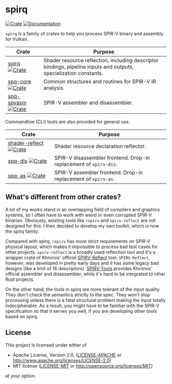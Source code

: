 # spirq

[![Crate](https://img.shields.io/crates/v/spirq)](https://crates.io/crates/spirq)
[![Documentation](https://docs.rs/spirq/badge.svg)](https://docs.rs/spirq)

`spirq` is a family of crates to help you process SPIR-V binary and assembly for Vulkan.

| Crate | Purpose |
|-|-|
|[spirq](spirq/README.md) [![Crate](https://img.shields.io/crates/v/spirq)](https://crates.io/crates/spirq)| Shader resource reflection, including descriptor bindings, pipeline inputs and outputs, specialization constants. |
|[spq-core](spq-core/README.md) [![Crate](https://img.shields.io/crates/v/spq-core)](https://crates.io/crates/spq-core)| Common structures and routines for SPIR-V IR analysis. |
|[spq-spvasm](spq-spvasm/README.md) [![Crate](https://img.shields.io/crates/v/spq-spvasm)](https://crates.io/crates/spq-spvasm)| SPIR-V assembler and disassembler. |

Commandline (CLI) tools are also provided for general use.

| Crate | Purpose |
|-|-|
|[shader-reflect](shader-reflect/README.md) [![Crate](https://img.shields.io/crates/v/shader-reflect)](https://crates.io/crates/shader-reflect)| Shader resource declaration reflector. |
|[spq-dis](spq-dis/README.md) [![Crate](https://img.shields.io/crates/v/spq-dis)](https://crates.io/crates/spq-dis)| SPIR-V disassembler frontend. Drop-in replacement of `spirv-dis`. |
|[spq-as](spq-as/README.md) [![Crate](https://img.shields.io/crates/v/spq-as)](https://crates.io/crates/spq-as)| SPIR-V assembler frontend. Drop-in replacement of `spirv-as`. |

## What's different from other crates?

A lot of my works stand in an overlapping field of compilers and graphics systems, so I often have to work with weird or even corrupted SPIR-V binaries. Obviously, existing tools like `rspirv` and `spirv-reflect` are not designed for this. I then decided to develop my own toolkit, which is now the spirq family.

Compared with spirq, `rspirv` has more strict requirements on SPIR-V physical layout, which makes it impossible to process bad test cases for other projects. `spirv-reflect` is a broadly used reflection tool and it's a wrapper crate of Khronos' official [SPIRV-Reflect](https://github.com/KhronosGroup/SPIRV-Reflect) tool. `SPIRV-Reflect`, however, was developed in pretty early days and it has some legacy bad designs (like a limit of 16 descriptors). [SPIRV-Tools](https://github.com/KhronosGroup/SPIRV-Reflect) provides Khronos' official assembler and disassembler, while it's hard to be integrated to other Rust projects.

On the other hand, the tools in spirq are more tolerant of the input quality. They don't check the semantics strictly to the spec. They won't stop processing unless there is a fatal structural problem making the input totally indecipherable. As a result, you might have to be familiar with the SPIR-V specification so that it serves you well, if you are developing other tools based on spirq.

## License

This project is licensed under either of

* Apache License, Version 2.0, ([LICENSE-APACHE](LICENSE-APACHE) or http://www.apache.org/licenses/LICENSE-2.0)
* MIT license ([LICENSE-MIT](LICENSE-MIT) or http://opensource.org/licenses/MIT)

at your option.
